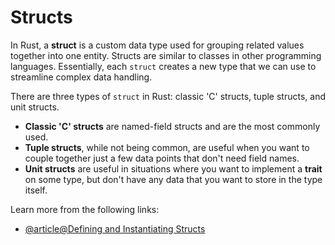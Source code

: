 # Structs

In Rust, a **struct** is a custom data type used for grouping related values together into one entity. Structs are similar to classes in other programming languages. Essentially, each `struct` creates a new type that we can use to streamline complex data handling.

There are three types of `struct` in Rust: classic 'C' structs, tuple structs, and unit structs.

- **Classic 'C' structs** are named-field structs and are the most commonly used.
- **Tuple structs**, while not being common, are useful when you want to couple together just a few data points that don't need field names.
- **Unit structs** are useful in situations where you want to implement a **trait** on some type, but don't have any data that you want to store in the type itself.

Learn more from the following links:

- [@article@Defining and Instantiating Structs](https://rust-book.cs.brown.edu/ch05-01-defining-structs.html)
